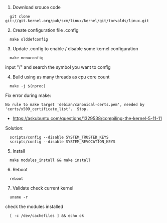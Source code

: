 1. Download srouce code
```
  git clone git://git.kernel.org/pub/scm/linux/kernel/git/torvalds/linux.git
```

2. Create configuration file .config
```
  make olddefconfig
```

3. Update .config to enable / disable some kernel configuration
```
  make menuconfig
```
input "/" and search the symbol you want to config

4. Build using as many threads as cpu core count 
```
  make -j $(nproc)
```

Fix error during make:
```
No rule to make target 'debian/canonical-certs.pem', needed by 'certs/x509_certificate_list'.  Stop.
```
- https://askubuntu.com/questions/1329538/compiling-the-kernel-5-11-11

Solution: 
```
  scripts/config --disable SYSTEM_TRUSTED_KEYS
  scripts/config --disable SYSTEM_REVOCATION_KEYS
```

5. Install
```
  make modules_install && make install
```

6. Reboot
```
  reboot
```

7. Validate
check current kernel
```
  uname -r
```
check the modules installed
```
  [ -c /dev/cachefiles ] && echo ok
```


